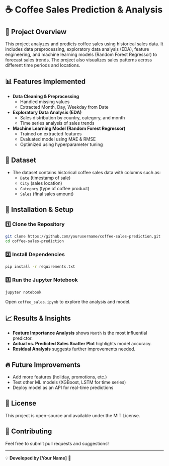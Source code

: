 # ☕ Coffee Sales Prediction & Analysis

## 📌 Project Overview
This project analyzes and predicts coffee sales using historical sales data. It includes data preprocessing, exploratory data analysis (EDA), feature engineering, and machine learning models (Random Forest Regressor) to forecast sales trends. The project also visualizes sales patterns across different time periods and locations.

## 📊 Features Implemented
- **Data Cleaning & Preprocessing**
  - Handled missing values
  - Extracted Month, Day, Weekday from Date
- **Exploratory Data Analysis (EDA)**
  - Sales distribution by country, category, and month
  - Time series analysis of sales trends
- **Machine Learning Model (Random Forest Regressor)**
  - Trained on extracted features
  - Evaluated model using MAE & RMSE
  - Optimized using hyperparameter tuning

## 📁 Dataset
- The dataset contains historical coffee sales data with columns such as:
  - `Date` (timestamp of sale)
  - `City` (sales location)
  - `Category` (type of coffee product)
  - `Sales` (final sales amount)

## 🚀 Installation & Setup
### **1️⃣ Clone the Repository**
```bash
git clone https://github.com/yourusername/coffee-sales-prediction.git
cd coffee-sales-prediction
```

### **2️⃣ Install Dependencies**
```bash
pip install -r requirements.txt
```

### **3️⃣ Run the Jupyter Notebook**
```bash
jupyter notebook
```
Open `coffee_sales.ipynb` to explore the analysis and model.

## 📈 Results & Insights
- **Feature Importance Analysis** shows `Month` is the most influential predictor.
- **Actual vs. Predicted Sales Scatter Plot** highlights model accuracy.
- **Residual Analysis** suggests further improvements needed.

## 🔥 Future Improvements
- Add more features (holiday, promotions, etc.)
- Test other ML models (XGBoost, LSTM for time series)
- Deploy model as an API for real-time predictions

## 📜 License
This project is open-source and available under the MIT License.

## 🤝 Contributing
Feel free to submit pull requests and suggestions!

---
💡 **Developed by [Your Name]** 🚀

